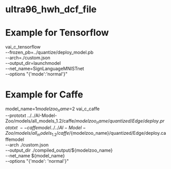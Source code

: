 # ultra96_hwh_dcf_file

# Example for Tensorflow

vai_c_tensorflow \
--frozen_pb=../quantize/deploy_model.pb \
--arch=./custom.json \
--output_dir=launchmodel \
--net_name=SignLanguageMNISTnet \
--options "{'mode':'normal'}"


# Example for Caffe

model_name=$1
modelzoo_name=$2
vai_c_caffe \
--prototxt ../../AI-Model-Zoo/models/all_models_1.2/caffe/${modelzoo_name}/quantized/Edge/deploy.prototxt \
--caffemodel ../../AI-Model-Zoo/models/all_models_1.2/caffe/${modelzoo_name}/quantized/Edge/deploy.caffemodel \
--arch ./custom.json \
--output_dir ./compiled_output/${modelzoo_name} \
--net_name ${model_name} \
--options "{'mode': 'normal'}"
